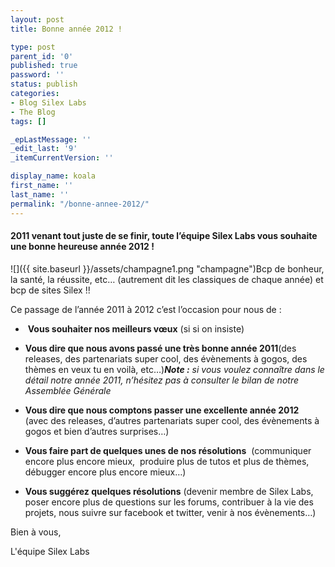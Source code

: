 ```yaml
---
layout: post
title: Bonne année 2012 !

type: post
parent_id: '0'
published: true
password: ''
status: publish
categories:
- Blog Silex Labs
- The Blog
tags: []

_epLastMessage: ''
_edit_last: '9'
_itemCurrentVersion: ''

display_name: koala
first_name: ''
last_name: ''
permalink: "/bonne-annee-2012/"
---
```


#### 2011 venant tout juste de se finir, toute l’équipe Silex Labs vous souhaite une bonne heureuse année 2012 !

![]({{ site.baseurl }}/assets/champagne1.png "champagne")Bcp de bonheur, la santé, la réussite, etc… (autrement dit les classiques de chaque année) et bcp de sites Silex !!

Ce passage de l’année 2011 à 2012 c’est l’occasion pour nous de :

*    **Vous souhaiter nos meilleurs vœux** (si si on insiste)

*   **Vous dire que nous avons passé une très bonne année 2011**(des releases, des partenariats super cool, des évènements à gogos, des thèmes en veux tu en voilà, etc…)_**Note :** si vous voulez connaître dans le détail notre année 2011, n’hésitez pas à consulter le bilan de notre Assemblée Générale_

*   **Vous dire que nous comptons passer une excellente année 2012**  (avec des releases, d’autres partenariats super cool, des évènements à gogos et bien d’autres surprises…)

*   **Vous faire part de quelques unes de nos résolutions**  (communiquer encore plus encore mieux,  produire plus de tutos et plus de thèmes,  débugger encore plus encore mieux…)

*   **Vous suggérez quelques résolutions** (devenir membre de Silex Labs, poser encore plus de questions sur les forums, contribuer à la vie des projets, nous suivre sur facebook et twitter, venir à nos évènements…)

Bien à vous,

L'équipe Silex Labs